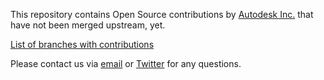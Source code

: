 This repository contains Open Source contributions by [Autodesk Inc.](http://www.autodesk.com/) that have not been merged upstream, yet.

[List of branches with contributions](../../branches/all?utf8=✓&query=adsk-contrib)

Please contact us via [email](mailto:opensource@autodesk.com) or [Twitter](https://twitter.com/autodeskoss) for any questions.
